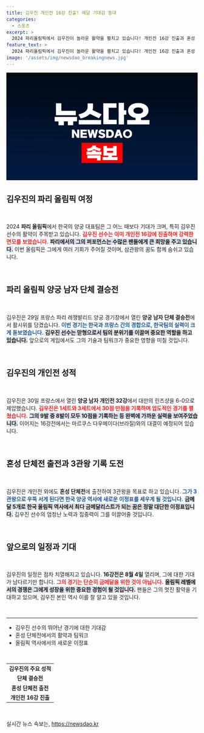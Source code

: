 ```yaml
---
title: 김우진 개인전 16강 진출! 메달 기대감 증대
categories:
  - 스포츠
excerpt: >
  2024 파리올림픽에서 김우진이 놀라운 활약을 펼치고 있습니다! 개인전 16강 진출과 혼성 단체전 출전을 통해 3관왕의 꿈을 이루고자 합니다. 금메달 5개로 한국 역사상 최다 금메달리스트가 될 기회, 그의 열정에 주목하세요!
feature_text: >
  2024 파리올림픽에서 김우진이 놀라운 활약을 펼치고 있습니다! 개인전 16강 진출과 혼성 단체전 출전을 통해 3관왕의 꿈을 이루고자 합니다. 금메달 5개로 한국 역사상 최다 금메달리스트가 될 기회, 그의 열정에 주목하세요!
image: '/assets/img/newsdao_breakingnews.jpg'
---
```


<p><img src="/assets/img/newsdao_breakingnews.jpg" alt="bookingtag 속보" /></p>

<h2 data-ke-size="size26">김우진의 파리 올림픽 여정</h2>

<p data-ke-size="size16">&nbsp;</p>

<p data-ke-size="size16">2024 <b>파리 올림픽</b>에서 한국의 양궁 대표팀은 그 어느 때보다 기대가 크며, 특히 김우진 선수의 활약이 주목받고 있습니다. <b><span style="color: #ee2323;">김우진 선수는 이미 개인전 16강에 진출하며 강력한 면모를 보였습니다.</span></b> <b><span style="background-color: #21538527;">파리에서의 그의 퍼포먼스는 수많은 팬들에게 큰 희망을 주고 있습니다.</span></b> 이번 올림픽은 그에게 여러 기회가 주어질 것이며, 삼관왕의 꿈도 함께 숨쉬고 있습니다.</p>

<p data-ke-size="size16">&nbsp;</p>

<h2 data-ke-size="size26">파리 올림픽 양궁 남자 단체 결승전</h2>

<p data-ke-size="size16">&nbsp;</p>

<p data-ke-size="size16">김우진은 29일 프랑스 파리 레쟁발리드 양궁 경기장에서 열린 <b>양궁 남자 단체 결승전</b>에서 활시위를 당겼습니다. <b><span style="color: #1a5490;">이번 경기는 한국과 프랑스 간의 경합으로, 한국팀의 실력이 크게 돋보였습니다.</span></b> <b><span style="background-color: #21538527;">김우진 선수는 맏형으로서 팀의 분위기를 이끌며 중요한 역할을 하고 있습니다.</span></b> 앞으로의 게임에서도 그의 기술과 팀워크가 중요한 영향을 미칠 것입니다.</p>

<p data-ke-size="size16">&nbsp;</p>

<h2 data-ke-size="size26">김우진의 개인전 성적</h2>

<p data-ke-size="size16">&nbsp;</p>

<p data-ke-size="size16">김우진은 30일 프랑스에서 열린 <b>양궁 남자 개인전 32강</b>에서 대만의 린즈샹을 6-0으로 제압했습니다. <b><span style="color: #ee2323;">김우진은 1세트와 3세트에서 30점 만점을 기록하며 압도적인 경기를 펼쳤습니다.</span></b> <b><span style="background-color: #21538527;">그의 9발 중 8발이 모두 10점을 기록하는 등 완벽에 가까운 실력을 보여주었습니다.</span></b> 이어지는 16강전에서는 마르쿠스 다우메이다(브라질)와의 대결이 예정되어 있습니다.</p>

<p data-ke-size="size16">&nbsp;</p>

<h2 data-ke-size="size26">혼성 단체전 출전과 3관왕 기록 도전</h2>

<p data-ke-size="size16">&nbsp;</p>

<p data-ke-size="size16">김우진은 개인전 외에도 <b>혼성 단체전</b>에 출전하여 3관왕을 목표로 하고 있습니다. <b><span style="color: #1a5490;">그가 3관왕으로 우뚝 서게 된다면 한국 양궁 역사에 새로운 이정표를 세우게 될 것입니다.</span></b> <b><span style="background-color: #21538527;">금메달 5개로 한국 올림픽 역사에서 최다 금메달리스트가 되는 꿈은 정말 대단한 이정표입니다.</span></b> 김우진 선수의 엄청난 노력과 집중력이 그를 이끌어줄 것입니다.</p>

<p data-ke-size="size16">&nbsp;</p>

<h2 data-ke-size="size26">앞으로의 일정과 기대</h2>

<p data-ke-size="size16">&nbsp;</p>

<p data-ke-size="size16">김우진의 일정은 점차 치열해지고 있습니다. <b>16강전은 8월 4일</b> 열리며, 그에 대한 기대가 남다르기만 합니다. <b><span style="color: #ee2323;">그의 경기는 단순히 금메달을 위한 것이 아닙니다.</span></b> <b><span style="background-color: #21538527;">올림픽 레벨에서의 경쟁은 그에게 성장을 위한 중요한 경험이 될 것입니다.</span></b> 팬들은 그의 멋진 활약을 기대하고 있으며, 김우진 본인 역시 이를 잘 알고 있을 것입니다.</p>

<p data-ke-size="size16">&nbsp;</p>

<hr>

<ul>
  <li>김우진 선수의 뛰어난 경기에 대한 기대감</li>
  <li>혼성 단체전에서의 활약과 팀워크</li>
  <li>올림픽 역사에서의 새로운 이정표</li>
</ul>

<p data-ke-size="size16">&nbsp;</p>

<table>
  <tr>
    <td style="text-align: center; height: 17px;"><b>김우진의 주요 성적</b></td>
  </tr>
  <tr>
    <td style="text-align: center; height: 17px;"><b>단체 결승전</b></td>
  </tr>
  <tr>
    <td style="text-align: center; height: 17px;"><b>혼성 단체전 출전</b></td>
  </tr>
  <tr>
    <td style="text-align: center; height: 17px;"><b>개인전 16강 진출</b></td>
  </tr>
</table>

<p data-ke-size="size16">&nbsp;</p>
실시간 뉴스 속보는, <a href="https://newsdao.kr" rel="dofollow">https://newsdao.kr</a>


